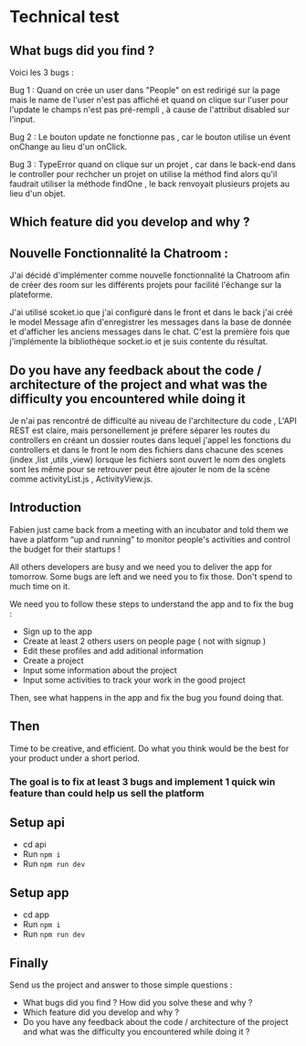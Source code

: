 # Technical test

## What bugs did you find ? 

Voici les 3 bugs : 

Bug 1 : Quand on crée un user dans "People" on est redirigé sur la page mais le name de l'user n'est pas affiché et quand on clique sur l'user pour l'update le champs n'est pas pré-rempli , à cause de l'attribut disabled sur l'input.

Bug 2 : Le bouton update ne fonctionne pas , car le bouton utilise un évent onChange au lieu d'un onClick.

Bug 3 : TypeError quand on clique sur un projet , car dans le back-end dans le controller pour rechcher un projet on utilise la méthod find alors qu'il faudrait utiliser la méthode findOne , le back renvoyait plusieurs projets au lieu d'un objet.

## Which feature did you develop and why ?

## Nouvelle Fonctionnalité la Chatroom :

J'ai décidé d'implémenter comme nouvelle fonctionnalité la Chatroom afin de créer des room sur les différents projets pour facilité l'échange sur la plateforme.  

J'ai utilisé scoket.io que j'ai configuré dans le front et dans le back j'ai créé le model Message afin d'enregistrer les messages dans la base de donnée et d'afficher les anciens messages dans le chat. C'est la première fois que j'implémente la bibliothèque socket.io et je suis contente du résultat.

## Do you have any feedback about the code / architecture of the project and what was the difficulty you encountered while doing it 

Je n'ai pas rencontré de difficulté au niveau de l'architecture du code , L'API REST est claire, mais personellement je préfere séparer les routes du controllers en créant un dossier routes dans lequel j'appel les fonctions du controllers et dans le front le nom des fichiers dans chacune des scenes (index ,list ,utils ,view) lorsque les fichiers sont ouvert le nom des onglets sont les même pour se retrouver peut être ajouter le nom de la scène comme activityList.js , ActivityView.js.

## Introduction

Fabien just came back from a meeting with an incubator and told them we have a platform “up and running” to monitor people's activities and control the budget for their startups !

All others developers are busy and we need you to deliver the app for tomorrow.
Some bugs are left and we need you to fix those. Don't spend to much time on it.

We need you to follow these steps to understand the app and to fix the bug : 
 - Sign up to the app
 - Create at least 2 others users on people page ( not with signup ) 
 - Edit these profiles and add aditional information 
 - Create a project
 - Input some information about the project
 - Input some activities to track your work in the good project
  
Then, see what happens in the app and fix the bug you found doing that.

## Then
Time to be creative, and efficient. Do what you think would be the best for your product under a short period.

### The goal is to fix at least 3 bugs and implement 1 quick win feature than could help us sell the platform

## Setup api

- cd api
- Run `npm i`
- Run `npm run dev`

## Setup app

- cd app
- Run `npm i`
- Run `npm run dev`

## Finally

Send us the project and answer to those simple questions : 
- What bugs did you find ? How did you solve these and why ? 
- Which feature did you develop and why ? 
- Do you have any feedback about the code / architecture of the project and what was the difficulty you encountered while doing it ? 

